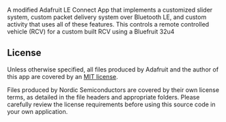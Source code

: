 A modified Adafruit LE Connect App that implements a customized slider system, custom packet delivery system over Bluetooth LE, and custom activity that uses all of these features. This controls a remote controlled vehicle (RCV) for a custom built RCV using a Bluefruit 32u4

## License

Unless otherwise specified, all files produced by Adafruit and the author of this app are covered by an [MIT license](https://github.com/adafruit/Bluefruit_LE_Connect_Android/blob/master/license.txt).  

Files produced by Nordic Semiconductors are covered by their own license terms, as detailed in the file headers and appropriate folders. Please carefully review the license requirements before using this source code in your own application.
